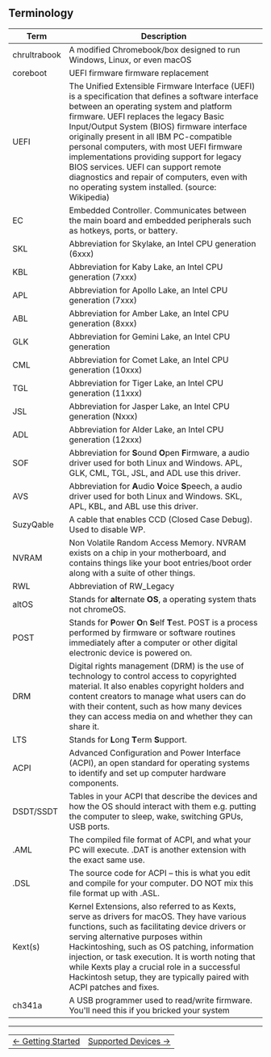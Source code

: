 ## Terminology

| **Term** | **Description** |  
| - | - |
| chrultrabook | A modified Chromebook/box designed to run Windows, Linux, or even macOS |   
| coreboot     | UEFI firmware firmware replacement |  
| UEFI         | The Unified Extensible Firmware Interface (UEFI) is a specification that defines a software interface between an operating system and platform firmware. UEFI replaces the legacy Basic Input/Output System (BIOS) firmware interface originally present in all IBM PC-compatible personal computers, with most UEFI firmware implementations providing support for legacy BIOS services. UEFI can support remote diagnostics and repair of computers, even with no operating system installed. (source: Wikipedia) 
| EC           | Embedded Controller. Communicates between the main board and embedded peripherals such as hotkeys, ports, or battery.  
| SKL          | Abbreviation for Skylake, an Intel CPU generation (6xxx)
| KBL          | Abbreviation for Kaby Lake, an Intel CPU generation (7xxx)
| APL          | Abbreviation for Apollo Lake, an Intel CPU generation (7xxx)
| ABL          | Abbreviation for Amber Lake, an Intel CPU generation (8xxx)
| GLK          | Abbreviation for Gemini Lake, an Intel CPU generation 
| CML          | Abbreviation for Comet Lake, an Intel CPU generation (10xxx)
| TGL          | Abbreviation for Tiger Lake, an Intel CPU generation (11xxx)
| JSL          | Abbreviation for Jasper Lake, an Intel CPU generation (Nxxx)
| ADL          | Abbreviation for Alder Lake, an Intel CPU generation (12xxx)
| SOF          | Abbreviation for **S**ound **O**pen **F**irmware, a audio driver used for both Linux and Windows. APL, GLK, CML, TGL, JSL, and ADL use this driver.
| AVS          | Abbreviation for **A**udio **V**oice **S**peech, a audio driver used for both Linux and Windows. SKL, APL, KBL, and ABL use this driver.
| SuzyQable    | A cable that enables CCD (Closed Case Debug). Used to disable WP.
| NVRAM        | Non Volatile Random Access Memory. NVRAM exists on a chip in your motherboard, and contains things like your boot entries/boot order along with a suite of other things.
| RWL          | Abbreviation of RW_Legacy
| altOS        | Stands for **alt**ernate **OS**, a operating system thats not chromeOS.
| POST         | Stands for **P**ower **O**n **S**elf **T**est. POST is a process performed by firmware or software routines immediately after a computer or other digital electronic device is powered on.
| DRM          | Digital rights management (DRM) is the use of technology to control access to copyrighted material. It also enables copyright holders and content creators to manage what users can do with their content, such as how many devices they can access media on and whether they can share it.
| LTS          | Stands for **L**ong **T**erm **S**upport.
| ACPI         | Advanced Configuration and Power Interface (ACPI), an open standard for operating systems to identify and set up computer hardware components.
| DSDT/SSDT    | Tables in your ACPI that describe the devices and how the OS should interact with them e.g. putting the computer to sleep, wake, switching GPUs, USB ports.
| .AML	       | The compiled file format of ACPI, and what your PC will execute. .DAT is another extension with the exact same use.
| .DSL         | The source code for ACPI – this is what you edit and compile for your computer. DO NOT mix this file format up with .ASL.
| Kext(s)      | Kernel Extensions, also referred to as Kexts, serve as drivers for macOS. They have various functions, such as facilitating device drivers or serving alternative purposes within Hackintoshing, such as OS patching, information injection, or task execution. It is worth noting that while Kexts play a crucial role in a successful Hackintosh setup, they are typically paired with ACPI patches and fixes.
| ch341a       | A USB programmer used to read/write firmware. You'll need this if you bricked your system


--------

<table>
<tr>
<td class="navtable-l">
<a href="getting-started.html">← Getting Started</a> 
</td>
<td class="navtable-r">
<a href="supported-devices.html">Supported Devices →</a> 
</td>
</tr>
</table>
